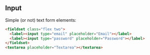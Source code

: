 ## Input

Simple (or not) text form elements:

```html
<fieldset class="flex two">
  <label><input type="email" placeholder="Email"></label>
  <label><input type="password" placeholder="Password"></label>
</fieldset>
<textarea placeholder="Textarea"></textarea>
```

<style>
input.demo {
  margin-bottom: .3em;
}
</style>
